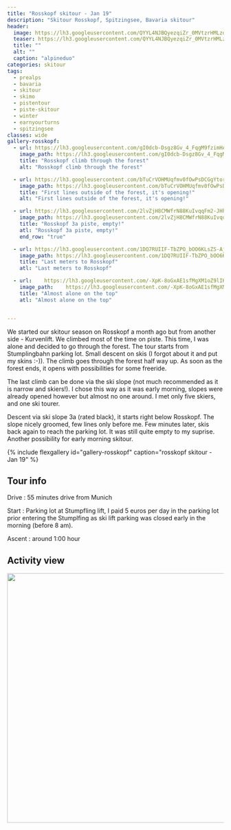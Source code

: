 ```yaml
---
title: "Rosskopf skitour - Jan 19"
description: "Skitour Rosskopf, Spitzingsee, Bavaria skitour"
header:
  image: https://lh3.googleusercontent.com/QYYL4NJBQyezqiZr_0MVtzrHMLzddmF12YJtFBb1cYOTPzyiSVVfSzpEccFq3GyjJ2WHZOFEkSYiFduY2j51fG6OAfhpN6RvczAVTOGatMGAmnvcCx7o1Nmxp-t1wvsu0RYq2wBytrxFa7nEwfbnmtVB7Qu_G1YkOdBRpojPoZUaTHgU4-fxEY-nSeqDm47WigAMK2-5b5hUAP9Vb62zlqcp41rGllGo_a9ycBuqP-0vEYaF71jcY8f1LVxKg00X3UoOxOBFKd275EN80PUKta3oQ5a7VZ1iqmT2TdfwnB53YCsBsSKIQFiP7AkxhZ1pDWlPBdrIHlHSDT943SYEbi7g-QiwY6gxlDgI6BMilQjFPhY60G-00SPe_bTMfitRHGOLOpTrlUr4BZJvNm23xfQwIwhUzEnTPPEBoNZ1gOR52mw4H0lfL_lcwZvJxAfVrKb6O3urjewynbgjBZRfY_bm1LsfGuirbHBbJRxL1f0epbqKJy2G9b_gajm5uPQb_0ngBwG0023EOvWr_JEh44NbspfgLMJlgxVkTpLWffubT261nlDq9pAOAEry3GBpsQzb1Zh_9gy6zcYgf-ce1uac08pnv2SNE0J5m7W-L2I8UQ_nGZVktqROrWJpT9M5qKR7hxGOnBt6_jEJMYlaHUH3LsgGz365z0ChcWXv5Ta7FWkfcaK_yChbBbWClHpYHFdfmAikmSWLgw3Wk-Q
  teaser: https://lh3.googleusercontent.com/QYYL4NJBQyezqiZr_0MVtzrHMLzddmF12YJtFBb1cYOTPzyiSVVfSzpEccFq3GyjJ2WHZOFEkSYiFduY2j51fG6OAfhpN6RvczAVTOGatMGAmnvcCx7o1Nmxp-t1wvsu0RYq2wBytrxFa7nEwfbnmtVB7Qu_G1YkOdBRpojPoZUaTHgU4-fxEY-nSeqDm47WigAMK2-5b5hUAP9Vb62zlqcp41rGllGo_a9ycBuqP-0vEYaF71jcY8f1LVxKg00X3UoOxOBFKd275EN80PUKta3oQ5a7VZ1iqmT2TdfwnB53YCsBsSKIQFiP7AkxhZ1pDWlPBdrIHlHSDT943SYEbi7g-QiwY6gxlDgI6BMilQjFPhY60G-00SPe_bTMfitRHGOLOpTrlUr4BZJvNm23xfQwIwhUzEnTPPEBoNZ1gOR52mw4H0lfL_lcwZvJxAfVrKb6O3urjewynbgjBZRfY_bm1LsfGuirbHBbJRxL1f0epbqKJy2G9b_gajm5uPQb_0ngBwG0023EOvWr_JEh44NbspfgLMJlgxVkTpLWffubT261nlDq9pAOAEry3GBpsQzb1Zh_9gy6zcYgf-ce1uac08pnv2SNE0J5m7W-L2I8UQ_nGZVktqROrWJpT9M5qKR7hxGOnBt6_jEJMYlaHUH3LsgGz365z0ChcWXv5Ta7FWkfcaK_yChbBbWClHpYHFdfmAikmSWLgw3Wk-Q
  title: ""
  alt: ""
  caption: "alpineduo"
categories: skitour
tags:
  - prealps
  - bavaria
  - skitour
  - skimo
  - pistentour
  - piste-skitour
  - winter
  - earnyourturns
  - spitzingsee
classes: wide
gallery-rosskopf:
  - url: https://lh3.googleusercontent.com/gI0dcb-Dsgz8Gv_4_FqgM9fzimHAXkCbJRHyvXHWGsIjZK2ktUcc4uJLc7Qt3wbGnstTK37c7_-V-w664T8qljH--zWdWGta67G-YqsP5xsf1ORyZJ4wDayjVtnNnGtyJBvHChYSWstJPBKvjWsAVScEI9N7n9m-GsspFxp5MvSoLxCWwRnKi2LquDEimI48Np_0SogxhUkOH2C9K89UBlqBa2FMMeRyPpB82RmVA4w3KqZHtJ4cKmBqNJDYoX3hwqXhVMpncDvrdMmQbZNN0sEbgrMKm7fxz_eH9PqT0Nd5IqixzjVv1jveNxP2vCdtp52Pva-PD1lTBUJgW7oa9SmtnW_8E6EdWNlt1PKoAWrsNz_e6-Wz9MlaiEJ24T6NuFrmflmJVgqIwJpQGmjwYy588X59DHtYQz2JrEeinUrwjqdiKyoqycBCd6KmIyh1JK4MXC7J2Vjc-BdRxTN1mVxIgIO-2hy_lD309NuK0nWy_u2IpbGtR0NZ3Cz-6nLZvJuGBpN8Xm4JUB51QIQghH922VsQDxarR-2ibggQC4r3cdr_FAoCRzW2WjAwHRRYu4XclijtDC6_Cni_VwOdJfetn36xymi66RGcbi1x9EoQCoT77BJgsViz7BcWlQbSFJR-bT6Dw9yioigHPJEuFOIn_es2Gg9OM6x-X94pOoICaejfNcvXPYC0Uu1jKyaEK-659NbkTrN7Y9vj3cU=w1084-h1444-no
    image_path: https://lh3.googleusercontent.com/gI0dcb-Dsgz8Gv_4_FqgM9fzimHAXkCbJRHyvXHWGsIjZK2ktUcc4uJLc7Qt3wbGnstTK37c7_-V-w664T8qljH--zWdWGta67G-YqsP5xsf1ORyZJ4wDayjVtnNnGtyJBvHChYSWstJPBKvjWsAVScEI9N7n9m-GsspFxp5MvSoLxCWwRnKi2LquDEimI48Np_0SogxhUkOH2C9K89UBlqBa2FMMeRyPpB82RmVA4w3KqZHtJ4cKmBqNJDYoX3hwqXhVMpncDvrdMmQbZNN0sEbgrMKm7fxz_eH9PqT0Nd5IqixzjVv1jveNxP2vCdtp52Pva-PD1lTBUJgW7oa9SmtnW_8E6EdWNlt1PKoAWrsNz_e6-Wz9MlaiEJ24T6NuFrmflmJVgqIwJpQGmjwYy588X59DHtYQz2JrEeinUrwjqdiKyoqycBCd6KmIyh1JK4MXC7J2Vjc-BdRxTN1mVxIgIO-2hy_lD309NuK0nWy_u2IpbGtR0NZ3Cz-6nLZvJuGBpN8Xm4JUB51QIQghH922VsQDxarR-2ibggQC4r3cdr_FAoCRzW2WjAwHRRYu4XclijtDC6_Cni_VwOdJfetn36xymi66RGcbi1x9EoQCoT77BJgsViz7BcWlQbSFJR-bT6Dw9yioigHPJEuFOIn_es2Gg9OM6x-X94pOoICaejfNcvXPYC0Uu1jKyaEK-659NbkTrN7Y9vj3cU=w1084-h1444-no
    title: "Rosskopf climb through the forest"
    alt: "Rosskopf climb through the forest"

  - url: https://lh3.googleusercontent.com/bTuCrVOHMUqfmv0fOwPsDCGgYtorFqP8q7STuZxTjEvTh66ih7wd0P--ZnpQbxKnGDVFTcpWKJdCwot_Dg0I5PfftLeFy2kuaNUFm3iewTxaRrfDoIWADllJ_0t8nYTxkFtT6J4lot-AXaKJoGQvvUpzAYfhXxmIlZ6QlrcfBqLeItHJIWBxG4GQ_ZYDUGctviJbWZIGwJBPKsKelKNY4NCB9ZoRprIulzd4TLsexzzHpzeIHe58l24nky5BUXTX99sWYsKi-5ahFQK0IPa4gu46rZb15sMicvnm9w3zF_JBmPG5MYc7mPwnIZ3pjg5pE8C92F92PMIIZZEBqBKcnuxoFuRxQzXOFAUibp77VlfteJQuNNPdvSyND2cWcmLp0Xg9xTqOKaDlyCJWSglS-pQWr6ycIJMvobRyqbt0I6XdURNZ0pjtyfCMORMOgPXvK9aSYKgK9B5Q024ED-pN1p-n8hJGQugMKcGZxZS9Gmqv2kdwW_-LLXIJAwc65_WqucY56waMSR1jfgwHeDkkl8DwhjnAsZAWkHvS-Wuk4COVAnBTyhaV0WfIOo3n8tbEp02IKH4dxAxC4DZQEk9GK2xDeyWrzt1i5yxuYs-G7m27gyx06bD1Bj1RJ5-kRlzZgxMqF1gzBGMHkWN38VwB2SjYO7IE5_OGJsEuR58dFKi8YeyPGc2X3zrRi82R4DABVAO4mZ91jaybv6qIQYU=w1084-h1444-no
    image_path: https://lh3.googleusercontent.com/bTuCrVOHMUqfmv0fOwPsDCGgYtorFqP8q7STuZxTjEvTh66ih7wd0P--ZnpQbxKnGDVFTcpWKJdCwot_Dg0I5PfftLeFy2kuaNUFm3iewTxaRrfDoIWADllJ_0t8nYTxkFtT6J4lot-AXaKJoGQvvUpzAYfhXxmIlZ6QlrcfBqLeItHJIWBxG4GQ_ZYDUGctviJbWZIGwJBPKsKelKNY4NCB9ZoRprIulzd4TLsexzzHpzeIHe58l24nky5BUXTX99sWYsKi-5ahFQK0IPa4gu46rZb15sMicvnm9w3zF_JBmPG5MYc7mPwnIZ3pjg5pE8C92F92PMIIZZEBqBKcnuxoFuRxQzXOFAUibp77VlfteJQuNNPdvSyND2cWcmLp0Xg9xTqOKaDlyCJWSglS-pQWr6ycIJMvobRyqbt0I6XdURNZ0pjtyfCMORMOgPXvK9aSYKgK9B5Q024ED-pN1p-n8hJGQugMKcGZxZS9Gmqv2kdwW_-LLXIJAwc65_WqucY56waMSR1jfgwHeDkkl8DwhjnAsZAWkHvS-Wuk4COVAnBTyhaV0WfIOo3n8tbEp02IKH4dxAxC4DZQEk9GK2xDeyWrzt1i5yxuYs-G7m27gyx06bD1Bj1RJ5-kRlzZgxMqF1gzBGMHkWN38VwB2SjYO7IE5_OGJsEuR58dFKi8YeyPGc2X3zrRi82R4DABVAO4mZ91jaybv6qIQYU=w1084-h1444-no
    title: "First lines outside of the forest, it's opening!"
    alt: "First lines outside of the forest, it's opening!"

  - url: https://lh3.googleusercontent.com/2lvZjH8CMWfrN88KuIvqqFm2-JHhra_-XXgYeJTKhrMXGmsdhxWScxjAOLY4XA0v7GBU_NsBc_ZT_cskwJCNWpmj6cjtsPHrvejpVMJ608WuXBMvTD7YYlk25yWTzc2CHnj7FtggtxSbgo3KiUxp20GZLvVZAqRqXFZtffziB0L640RGwU0Z0c-KeLOhyPnGleuAW4SFJ04clHon3660uOhTWLZewfA9gS8o2ZdnVg1B4-qL24YUAFW2PhdOvvJCdSCprAdkbMARWN45ihhe5jjiWnNOQcOAl8DPwZen1U33ULU3x1vIz_ofpGZgHlbXNSqwndGMykw2-APHGrLvvRYdo09soDCv_PTpHKcZ9zaEi5HB2Vov8en-YrKyTE9PWlesWf2wkz3z0xGbnkUaDi3QBQz9v1DXk-JeZ2-PXoFZ6pAsyBifLyGVxPVzN5zpAjn_P8GyMmdHbrDGhz0mstCP-VoyP-PS-DsFXuAiygp7sGOHA906IM7S-PMrqhXzsQ0BJVxm-YUtbuPudblzlER0-yZuhIJPIUl3-cP0G8IzvFsnDcXCXSG1MClXBoQSwXs6gfjF4e6BUvEIOtv7tU8XEZ78_aKyK8BYXNU1R3AsnZKThhG_fqN0ZE5p-PxWQHWj4rqXYdWG1nEvO4FV3dsPV03y--FuBCs_HbpAWCqlONjYpuguL95w4qdywJ4VWc_vzKBUnD2SdQgoBNg=w1084-h1444-no
    image_path: https://lh3.googleusercontent.com/2lvZjH8CMWfrN88KuIvqqFm2-JHhra_-XXgYeJTKhrMXGmsdhxWScxjAOLY4XA0v7GBU_NsBc_ZT_cskwJCNWpmj6cjtsPHrvejpVMJ608WuXBMvTD7YYlk25yWTzc2CHnj7FtggtxSbgo3KiUxp20GZLvVZAqRqXFZtffziB0L640RGwU0Z0c-KeLOhyPnGleuAW4SFJ04clHon3660uOhTWLZewfA9gS8o2ZdnVg1B4-qL24YUAFW2PhdOvvJCdSCprAdkbMARWN45ihhe5jjiWnNOQcOAl8DPwZen1U33ULU3x1vIz_ofpGZgHlbXNSqwndGMykw2-APHGrLvvRYdo09soDCv_PTpHKcZ9zaEi5HB2Vov8en-YrKyTE9PWlesWf2wkz3z0xGbnkUaDi3QBQz9v1DXk-JeZ2-PXoFZ6pAsyBifLyGVxPVzN5zpAjn_P8GyMmdHbrDGhz0mstCP-VoyP-PS-DsFXuAiygp7sGOHA906IM7S-PMrqhXzsQ0BJVxm-YUtbuPudblzlER0-yZuhIJPIUl3-cP0G8IzvFsnDcXCXSG1MClXBoQSwXs6gfjF4e6BUvEIOtv7tU8XEZ78_aKyK8BYXNU1R3AsnZKThhG_fqN0ZE5p-PxWQHWj4rqXYdWG1nEvO4FV3dsPV03y--FuBCs_HbpAWCqlONjYpuguL95w4qdywJ4VWc_vzKBUnD2SdQgoBNg=w1084-h1444-no
    title: "Rosskopf 3a piste, empty!"
    atl: "Rosskopf 3a piste, empty!"
    end_row: "true"

  - url: https://lh3.googleusercontent.com/1DQ7RUIIF-TbZPO_bOO6KLsZS-AjVw45sQT2n3A5BVyoKDhSyxR7yPSfo_k3gccESWsPTF08kD_6zeK-DWF7Dk21FibISVU56g3w6L_2eFekLDHzo924PUJhgrQXSA5Lmi9wXQagI9qA1DEUTFgrMPnSjq5b7o6Sft98KgEZ7N2Ip6-LF9bjg4gC98FW7OzkAJkmxTmN0CFmHzgFw8HOcsza8ZCu2Rn_Xq4De8cceW3YpRVU4N7odXyDR6hF673pE-ebhzzBcHRXc-E83Bz7sYa7rmSoFcM_TAW_Eh_A7LmnW1130WN99YOWfWMJI_uSv6dqR7HJutPObjcAqALNt0EPwfJdkQV4X5abOAJ5nZwy_GHT-s8lDtjB_7JskKjPqItIwzTIHeYqbAkJ4fv7fwYNtWB0OCZFSt64R8cEaxNdhCKW0RmFDB00LN6lXqChdSZlcBeStyCeViMFIyhetzAu3sdqFW9T-vUSsXNAr2xasQebGTn02aShO5jZ-9uu_2ll9dzkB_gmuV8Mp81mZ5VGz13mJAAURZpezHlt_Y6wt6J168r2Y9vy-g8sf1r6pVPZTtlrvZQ3em6kxr-Tp_EbizPgkCrJSLJTIdKztYJp2s9rcLc6BBWTMJ-xt7ffBZNmiRyfDjohHUy17F4ALS-9Xsz6HWfY_offYhuJOFe8tCtwoz-O9uCAPi7CwFyu5MnftaPN2JaElZzcPXY=w1084-h1444-no
    image_path: https://lh3.googleusercontent.com/1DQ7RUIIF-TbZPO_bOO6KLsZS-AjVw45sQT2n3A5BVyoKDhSyxR7yPSfo_k3gccESWsPTF08kD_6zeK-DWF7Dk21FibISVU56g3w6L_2eFekLDHzo924PUJhgrQXSA5Lmi9wXQagI9qA1DEUTFgrMPnSjq5b7o6Sft98KgEZ7N2Ip6-LF9bjg4gC98FW7OzkAJkmxTmN0CFmHzgFw8HOcsza8ZCu2Rn_Xq4De8cceW3YpRVU4N7odXyDR6hF673pE-ebhzzBcHRXc-E83Bz7sYa7rmSoFcM_TAW_Eh_A7LmnW1130WN99YOWfWMJI_uSv6dqR7HJutPObjcAqALNt0EPwfJdkQV4X5abOAJ5nZwy_GHT-s8lDtjB_7JskKjPqItIwzTIHeYqbAkJ4fv7fwYNtWB0OCZFSt64R8cEaxNdhCKW0RmFDB00LN6lXqChdSZlcBeStyCeViMFIyhetzAu3sdqFW9T-vUSsXNAr2xasQebGTn02aShO5jZ-9uu_2ll9dzkB_gmuV8Mp81mZ5VGz13mJAAURZpezHlt_Y6wt6J168r2Y9vy-g8sf1r6pVPZTtlrvZQ3em6kxr-Tp_EbizPgkCrJSLJTIdKztYJp2s9rcLc6BBWTMJ-xt7ffBZNmiRyfDjohHUy17F4ALS-9Xsz6HWfY_offYhuJOFe8tCtwoz-O9uCAPi7CwFyu5MnftaPN2JaElZzcPXY=w1084-h1444-no
    title: "Last meters to Rosskopf"
    atl: "Last meters to Rosskopf"

  - url:    https://lh3.googleusercontent.com/-XpK-8oGxAE1sfMgXM1oZ9lIKE11WZ1oFp9OT024puOhdWFr79X4Hnjt5WOB6YmD7NXkB6_ap3yb_-XTfz15huAC0ZNA1rreBGaYTVcUWSGIuJ2H9P5N8vLR_s5lFCPshkJRSJEGtUqwdYZqZmydoS5JKiYNCbe_Z-N8YJ8k0JpdHSMAlkGe6YyTLv2lEs-5h1g4K3Opz2kd5soNT0OKuSSIMdlD3tk59Ogunwzd9jpgcPKJIuOClvXvCBTmu9Zazi1bsTrxhVcQn3sHZIM9MwKbWa6ySfaMBbxMP99WiV8h-4lim-ygoBXvOC3X8ugMnLo3Ts4rh_OoJv4LWBYuoYmBDy4ZLLvjvsdrrLto8DxE1SIuo7XPwIB1U5io2ws9dinMOjvcNoM0VPLaSLuustCqKv9TJqwqm580g9Pt7VgwhxCZyliDbjDok_ih0fY8dO2PqjLUfT3EhIx4F6dHj4TybYWs0vSJ_Sewd6nQB53HHBp2UcNWPgkVEubUmCLTxRXQplFx_j6hjeV1BE5oKFoz5NLUzsWC2ImiYB1PUodqCes7oaczPOMYwuZn1JAL0i-ia-aV2aJIvW9ayEnQrJ0Y5IMFJKgo2rpRjZzaEIPqiwGHNOixNADz1o2KS-tVSADxi29oVwmakfw_sjgTKlwiC-PQLfma-EfwoEGXdnon8XG5iwlXiVC3M8ln40NwxDSw4mZvem3vV3L-bAw=w1084-h1444-no
    image_path:    https://lh3.googleusercontent.com/-XpK-8oGxAE1sfMgXM1oZ9lIKE11WZ1oFp9OT024puOhdWFr79X4Hnjt5WOB6YmD7NXkB6_ap3yb_-XTfz15huAC0ZNA1rreBGaYTVcUWSGIuJ2H9P5N8vLR_s5lFCPshkJRSJEGtUqwdYZqZmydoS5JKiYNCbe_Z-N8YJ8k0JpdHSMAlkGe6YyTLv2lEs-5h1g4K3Opz2kd5soNT0OKuSSIMdlD3tk59Ogunwzd9jpgcPKJIuOClvXvCBTmu9Zazi1bsTrxhVcQn3sHZIM9MwKbWa6ySfaMBbxMP99WiV8h-4lim-ygoBXvOC3X8ugMnLo3Ts4rh_OoJv4LWBYuoYmBDy4ZLLvjvsdrrLto8DxE1SIuo7XPwIB1U5io2ws9dinMOjvcNoM0VPLaSLuustCqKv9TJqwqm580g9Pt7VgwhxCZyliDbjDok_ih0fY8dO2PqjLUfT3EhIx4F6dHj4TybYWs0vSJ_Sewd6nQB53HHBp2UcNWPgkVEubUmCLTxRXQplFx_j6hjeV1BE5oKFoz5NLUzsWC2ImiYB1PUodqCes7oaczPOMYwuZn1JAL0i-ia-aV2aJIvW9ayEnQrJ0Y5IMFJKgo2rpRjZzaEIPqiwGHNOixNADz1o2KS-tVSADxi29oVwmakfw_sjgTKlwiC-PQLfma-EfwoEGXdnon8XG5iwlXiVC3M8ln40NwxDSw4mZvem3vV3L-bAw=w1084-h1444-no
    title: "Almost alone on the top"
    atl: "Almost alone on the top"


---
```


We started our skitour season on Rosskopf a month ago but from another side - Kurvenlift. We climbed most of the time on piste. This time, I was alone and decided to go through the forest. The tour starts from Stumplingbahn parking lot. Small descent on skis (I forgot about it and put my skins :-)). The climb goes through the forest half way up. As soon as the forest ends, it opens with possibilities for some freeride.

The last climb can be done via the ski slope (not much recommended as it is narrow and skiers!). I chose this way as it was early morning, slopes were already opened however but almost no one around. I met only five skiers, and one ski tourer.

Descent via ski slope 3a (rated black), it starts right below Rosskopf. The slope nicely groomed, few lines only before me. Few minutes later, skis back again to reach the parking lot. It was still quite empty to my suprise. 
Another possibility for early morning skitour.

{% include flexgallery id="gallery-rosskopf" caption="rosskopf skitour - Jan 19" %}

## Tour info

Drive
: 55 minutes drive from Munich

Start
: Parking lot at Stumpfling lift, I paid 5 euros per day in the parking lot prior entering the Stumplfing as ski lift parking was closed early in the morning (before 8 am).

Ascent
: around 1:00 hour 

## Activity view

<a href="https://www.komoot.com/tour/55207462?ref=wtd"><img src="https://www.komoot.com/tour/55207462/embed?image=1&profile=1&width=640&height=580" width="640" height="580"/></a>
